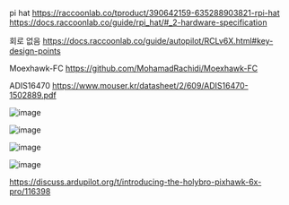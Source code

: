 
pi hat
https://raccoonlab.co/tproduct/390642159-635288903821-rpi-hat
https://docs.raccoonlab.co/guide/rpi_hat/#_2-hardware-specification



회로 없음
https://docs.raccoonlab.co/guide/autopilot/RCLv6X.html#key-design-points

Moexhawk-FC
https://github.com/MohamadRachidi/Moexhawk-FC

ADIS16470
https://www.mouser.kr/datasheet/2/609/ADIS16470-1502889.pdf

![image](https://github.com/user-attachments/assets/613bbe58-503a-4a5f-b7d2-c5657e734e60)

![image](https://github.com/user-attachments/assets/05f42a63-607d-4005-a672-e2d18319e39b)

![image](https://github.com/user-attachments/assets/732dc330-b5c7-4027-8031-d58ad29d8049)

![image](https://github.com/user-attachments/assets/40f4db85-923c-4f49-8e32-ad2f573dd3b2)

https://discuss.ardupilot.org/t/introducing-the-holybro-pixhawk-6x-pro/116398






